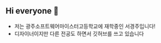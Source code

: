 ## Hi everyone 👋
- 저는 광주소프트웨어마이스터고등학교에 재학중인 서경주입니다!
- 디자이너이지만 다른 전공도 하면서 깃허브를 쓰고 있습니다
<!--
**SeoRace/SeoRace** is a ✨ _special_ ✨ repository because its `README.md` (this file) appears on your GitHub profile.

Here are some ideas to get you started:

- 🔭 I’m currently working on ...
- 🌱 I’m currently learning ...
- 👯 I’m looking to collaborate on ...
- 🤔 I’m looking for help with ...
- 💬 Ask me about ...
- 📫 How to reach me: ...
- 😄 Pronouns: ...
- ⚡ Fun fact: ...
-->
